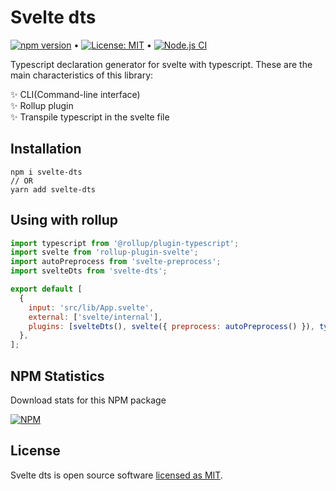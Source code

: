 # Svelte dts

[![npm version](https://badge.fury.io/js/svelte-dts.svg)](https://www.npmjs.com/package/svelte-dts) &bull; [![License: MIT](https://img.shields.io/badge/License-MIT-yellow.svg)](https://github.com/andrelmlins/svelte-dts/blob/master/LICENSE) &bull; [![Node.js CI](https://github.com/andrelmlins/svelte-dts/workflows/Node.js%20CI/badge.svg)](https://github.com/andrelmlins/svelte-dts/actions?query=workflow%3A%22Node.js+CI%22)

Typescript declaration generator for svelte with typescript. These are the main characteristics of this library:

✨ CLI(Command-line interface)
<br />
✨ Rollup plugin
<br />
✨ Transpile typescript in the svelte file

## Installation

```
npm i svelte-dts
// OR
yarn add svelte-dts
```

## Using with rollup

```js
import typescript from '@rollup/plugin-typescript';
import svelte from 'rollup-plugin-svelte';
import autoPreprocess from 'svelte-preprocess';
import svelteDts from 'svelte-dts';

export default [
  {
    input: 'src/lib/App.svelte',
    external: ['svelte/internal'],
    plugins: [svelteDts(), svelte({ preprocess: autoPreprocess() }), typescript()],
  },
];
```

## NPM Statistics

Download stats for this NPM package

[![NPM](https://nodei.co/npm/svelte-dts.png)](https://nodei.co/npm/svelte-dts/)

## License

Svelte dts is open source software [licensed as MIT](https://github.com/andrelmlins/svelte-dts/blob/master/LICENSE).
